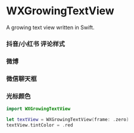 # WXGrowingTextView
A growing text view written in Swift.


### 抖音/小红书 评论样式


### 微博


### 微信聊天框


### 光标颜色

```swift
import WXGrowingTextView

let textView = WXGrowingTextView(frame: .zero)
textView.tintColor = .red
```


